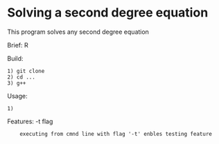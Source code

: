 # Solving a second degree equation
This program solves any second degree equation

Brief:
	R

Build:

	1) git clone 
	2) cd ...
	3) g++ 

Usage:

	1) 

Features:
	-t flag 

		executing from cmnd line with flag '-t' enbles testing feature


	
